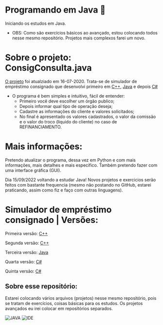 # Programando em Java 💬
Iniciando os estudos em Java.
* OBS: Como são exercícios básicos ao avançado, estou colocando todos nesse mesmo repositório. Projetos mais complexos farei um novo.

# Sobre o projeto: ConsigConsulta.java
[O projeto](https://github.com/PBPaschoal/BeginsJava/blob/master/ConsigConsulta.java) foi atualziado em 16-07-2020. 
Trata-se de simulador de empréstimo consignado que desenvolvi primeiro em [C++](https://github.com/PBPaschoal/BeginsCmaismais/blob/master/NovaVersaoProgrammingConsig), [Java](https://github.com/PBPaschoal/BeginsJava/blob/master/ConsigConsulta.java) e depois [C#](https://github.com/PBPaschoal/Inicio-CSharp/blob/master/ConsigConsultaProgram%2003/ConsigConsultaProgram/ConsigConsulta03.cs)
* O programa é bem simples e intuitivo, fácil de entender:
  * Primeiro você deve escolher um órgão publico;
  * Depois informar qual tipo de operação deseja;
  * Cadastre as informações do cliente e valores solicitados;
  * No final é apresentado os valores cadastrados, o valor da comissão e o valor do troco (liquido do cliente) no caso de REFINANCIAMENTO.
# Mais informações:
Pretendo atualizar o programa, dessa vez em Python e com mais informações, mais detalhes e mais especifico. Também pretendo fazer com uma interface gráfica (GUI).

Dia 15/09/2022 voltando a estudar Java! Novos projetos e exercicios serão feitos com bastante frequencia (mesmo não postando no GitHub, estarei praticando, assim como fiz e faço com outras linguagens).

# Simulador de empréstimo consignado | Versões:
Primeira versão:
[C++](https://github.com/PBPaschoal/BeginsCmaismais/blob/master/ProgrammingConsig.cpp)

Segunda versão:
[C++](https://github.com/PBPaschoal/BeginsCmaismais/blob/master/NovaVersaoProgrammingConsig)

Terceira versão: 
[Java](https://github.com/PBPaschoal/BeginsJava/blob/master/ConsigConsulta.java)

Quarta versão:
[C#](https://github.com/PBPaschoal/AprendendoCSharp/blob/master/ConsigConsulta.cs)

Quinta versão: 
[C#](https://github.com/PBPaschoal/AprendendoCSharp/blob/master/ConsigConsultaProgram%2003/ConsigConsultaProgram/ConsigConsulta03.cs)

## Sobre esse repositório:
 Estarei colocando vários arquivos (projetos) nesse mesmo repositório, pois se tratam de exercícios, coisas básicas para os estudos.
 Os projetos avançados eu irei colocar em repositórios separados.

![JAVA](https://i.ibb.co/Xkf17zS/java.png)
![IDE](https://i.ibb.co/njMWJXP/eclipse-icon-1-3778a4cbe978d8dfd73c091706e26aa6c57c65aa-removebg-preview.png)
